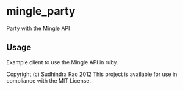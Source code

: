 mingle_party
==========

Party with the Mingle API


Usage
-----

Example client to use the Mingle API in ruby.


Copyright (c) Sudhindra Rao 2012
This project is available for use in compliance with the MIT License.
